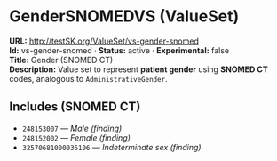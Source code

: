

# GenderSNOMEDVS (ValueSet)

**URL:** http://testSK.org/ValueSet/vs-gender-snomed  
**Id:** vs-gender-snomed · **Status:** active · **Experimental:** false  
**Title:** Gender (SNOMED CT)  
**Description:** Value set to represent **patient gender** using **SNOMED CT** codes, analogous to `AdministrativeGender`.

## Includes (SNOMED CT)
- `248153007` — *Male (finding)*  
- `248152002` — *Female (finding)*  
- `32570681000036106` — *Indeterminate sex (finding)*
